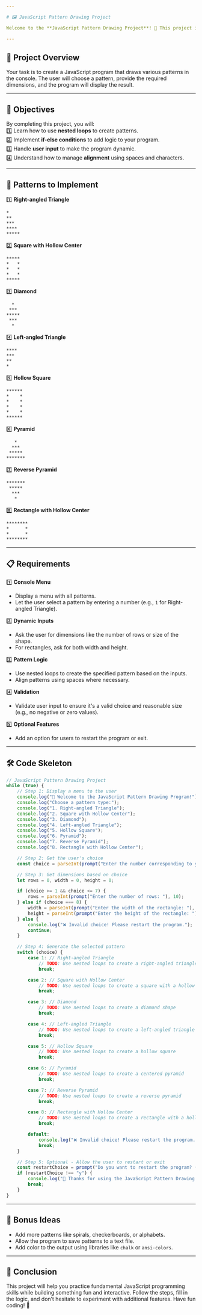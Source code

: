 ```yaml
---

# 🖼️ JavaScript Pattern Drawing Project  

Welcome to the **JavaScript Pattern Drawing Project**! 🎉 This project is designed to help you practice JavaScript concepts like loops, conditional statements, and user input.

---
```


## 📝 Project Overview  

Your task is to create a JavaScript program that draws various patterns in the console. The user will choose a pattern, provide the required dimensions, and the program will display the result.

---

## 🎯 Objectives  

By completing this project, you will:  
1️⃣ Learn how to use **nested loops** to create patterns.  
2️⃣ Implement **if-else conditions** to add logic to your program.  
3️⃣ Handle **user input** to make the program dynamic.  
4️⃣ Understand how to manage **alignment** using spaces and characters.

---

## 🚀 Patterns to Implement  

1️⃣ **Right-angled Triangle**  
```
*
**
***
****
*****
```  

2️⃣ **Square with Hollow Center**  
```
*****
*   *
*   *
*   *
*****
```  

3️⃣ **Diamond**  
```
  *
 ***
*****
 ***
  *
```  

4️⃣ **Left-angled Triangle**  
```
****
***
**
*
```  

5️⃣ **Hollow Square**  
```
******
*    *
*    *
*    *
*    *
******
```  

6️⃣ **Pyramid**  
```
   *
  ***
 *****
*******
```  

7️⃣ **Reverse Pyramid**  
```
*******
 *****
  ***
   *
```  

8️⃣ **Rectangle with Hollow Center**  
```
********
*      *
*      *
********
```  

---

## 📋 Requirements  

1️⃣ **Console Menu**  
- Display a menu with all patterns.  
- Let the user select a pattern by entering a number (e.g., `1` for Right-angled Triangle).  

2️⃣ **Dynamic Inputs**  
- Ask the user for dimensions like the number of rows or size of the shape.  
- For rectangles, ask for both width and height.  

3️⃣ **Pattern Logic**  
- Use nested loops to create the specified pattern based on the inputs.  
- Align patterns using spaces where necessary.  

4️⃣ **Validation**  
- Validate user input to ensure it's a valid choice and reasonable size (e.g., no negative or zero values).  

5️⃣ **Optional Features**  
- Add an option for users to restart the program or exit.  

---

## 🛠️ Code Skeleton  

```javascript
// JavaScript Pattern Drawing Project
while (true) {
    // Step 1: Display a menu to the user
    console.log("🌟 Welcome to the JavaScript Pattern Drawing Program!");
    console.log("Choose a pattern type:");
    console.log("1. Right-angled Triangle");
    console.log("2. Square with Hollow Center");
    console.log("3. Diamond");
    console.log("4. Left-angled Triangle");
    console.log("5. Hollow Square");
    console.log("6. Pyramid");
    console.log("7. Reverse Pyramid");
    console.log("8. Rectangle with Hollow Center");

    // Step 2: Get the user's choice
    const choice = parseInt(prompt("Enter the number corresponding to your choice: "), 10);

    // Step 3: Get dimensions based on choice
    let rows = 0, width = 0, height = 0;

    if (choice >= 1 && choice <= 7) {
        rows = parseInt(prompt("Enter the number of rows: "), 10);
    } else if (choice === 8) {
        width = parseInt(prompt("Enter the width of the rectangle: "), 10);
        height = parseInt(prompt("Enter the height of the rectangle: "), 10);
    } else {
        console.log("❌ Invalid choice! Please restart the program.");
        continue;
    }

    // Step 4: Generate the selected pattern
    switch (choice) {
        case 1: // Right-angled Triangle
            // TODO: Use nested loops to create a right-angled triangle
            break;

        case 2: // Square with Hollow Center
            // TODO: Use nested loops to create a square with a hollow center
            break;

        case 3: // Diamond
            // TODO: Use nested loops to create a diamond shape
            break;

        case 4: // Left-angled Triangle
            // TODO: Use nested loops to create a left-angled triangle
            break;

        case 5: // Hollow Square
            // TODO: Use nested loops to create a hollow square
            break;

        case 6: // Pyramid
            // TODO: Use nested loops to create a centered pyramid
            break;

        case 7: // Reverse Pyramid
            // TODO: Use nested loops to create a reverse pyramid
            break;

        case 8: // Rectangle with Hollow Center
            // TODO: Use nested loops to create a rectangle with a hollow center
            break;

        default:
            console.log("❌ Invalid choice! Please restart the program.");
            break;
    }

    // Step 5: Optional - Allow the user to restart or exit
    const restartChoice = prompt("Do you want to restart the program? (y/n)").toLowerCase();
    if (restartChoice !== "y") {
        console.log("👋 Thanks for using the JavaScript Pattern Drawing Program! Goodbye!");
        break;
    }
}
```

---

## 🌟 Bonus Ideas  

- Add more patterns like spirals, checkerboards, or alphabets.  
- Allow the program to save patterns to a text file.  
- Add color to the output using libraries like `chalk` or `ansi-colors`.

---

## 🏁 Conclusion  

This project will help you practice fundamental JavaScript programming skills while building something fun and interactive. Follow the steps, fill in the logic, and don’t hesitate to experiment with additional features. Have fun coding! 🚀
